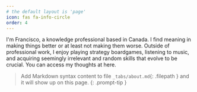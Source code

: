 ```yaml
---
# the default layout is 'page'
icon: fas fa-info-circle
order: 4
---
```


I'm Francisco, a knowledge professional based in Canada. I find meaning in making things better or at least not making them worse. Outside of professional work, I enjoy playing strategy boardgames, listening to music, and acquiring seemingly irrelevant and random skills that evolve to be crucial. You can access my thoughts at here.


> Add Markdown syntax content to file `_tabs/about.md`{: .filepath } and it will show up on this page.
{: .prompt-tip }

